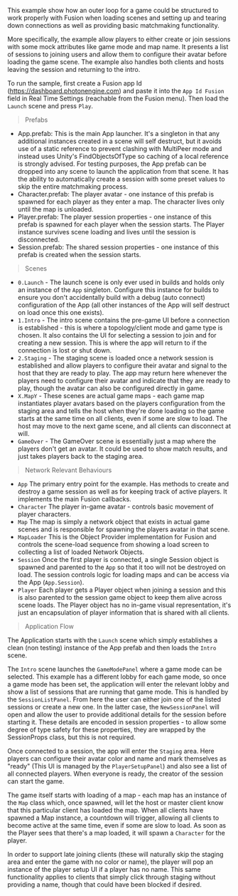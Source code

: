 This example show how an outer loop for a game could be structured to work properly with Fusion when loading scenes and setting up and tearing down connections as well as providing basic matchmaking functionality.

More specifically, the example allow players to either create or join sessions with some mock attributes like game mode and map name. It presents a list of sessions to joining users and allow them to configure their avatar before loading the game scene. The example also handles both clients and hosts leaving the session and returning to the intro.

To run the sample, first create a Fusion app Id (https://dashboard.photonengine.com) and paste it into the `App Id Fusion` field in Real Time Settings (reachable from the Fusion menu). Then load the `Launch` scene and press `Play`.

>Prefabs

* App.prefab: This is the main App launcher. It's a singleton in that any additional instances created in a scene will self destruct, but it avoids use of a static reference to prevent clashing with MultiPeer mode and instead uses Unity's FindObjectsOfType so caching of a local reference is strongly advised. For testing purposes, the App prefab can be dropped into any scene to launch the application from that scene. It has the ability to automatically create a session with some preset values to skip the entire matchmaking process.
* Character.prefab: The player avatar - one instance of this prefab is spawned for each player as they enter a map. The character lives only until the map is unloaded.
* Player.prefab: The player session properties - one instance of this prefab is spawned for each player when the session starts. The Player instance survives scene loading and lives until the session is disconnected.
* Session.prefab: The shared session properties - one instance of this prefab is created when the session starts.

>Scenes

* `0.Launch` - The launch scene is only ever used in builds and holds only an instance of the `App` singleton. Configure this instance for builds to ensure you don't accidentally build with a debug (auto connect) configuration of the App (all other instances of the App will self destruct on load once this one exists).
* `1.Intro` - The intro scene contains the pre-game UI before a connection is established - this is where a topology/client mode and game type is chosen. It also contains the UI for selecting a session to join and for creating a new session. This is where the app will return to if the connection is lost or shut down.
* `2.Staging` - The staging scene is loaded once a network session is established and allow players to configure their avatar and signal to the host that they are ready to play. The app may return here whenever the players need to configure their avatar and indicate that they are ready to play, though the avatar can also be configured directly in game.
* `X.MapY` - These scenes are actual game maps - each game map instantiates player avatars based on the players configuration from the staging area and tells the host when they're done loading so the game starts at the same time on all clients, even if some are slow to load. The host may move to the next game scene, and all clients can disconnect at will.
* `GameOver` - The GameOver scene is essentially just a map where the players don't get an avatar. It could be used to show match results, and just takes players back to the staging area.

>Network Relevant Behaviours

* `App` The primary entry point for the example. Has methods to create and destroy a game session as well as for keeping track of active players. It implements the main Fusion callbacks.
* `Character` The player in-game avatar - controls basic movement of player characters.
* `Map` The map is simply a network object that exists in actual game scenes and is responsible for spawning the players avatar in that scene.
* `MapLoader` This is the Object Provider implementation for Fusion and controls the scene-load sequence from showing a load screen to collecting a list of loaded Network Objects.
* `Session` Once the first player is connected, a single Session object is spawned and parented to the `App` so that it too will not be destroyed on load. The session controls logic for loading maps and can be access via the App (`App.Session`).
* `Player` Each player gets a Player object when joining a session and this is also parented to the session game object to keep them alive across scene loads. The Player object has no in-game visual representation, it's just an encapsulation of player information that is shared with all clients.

>Application Flow

The Application starts with the `Launch` scene which simply establishes a clean (non testing) instance of the App prefab and then loads the `Intro` scene.

The `Intro` scene launches the `GameModePanel` where a game mode can be selected. This example has a different lobby for each game mode, so once a game mode has been set, the application will enter the relevant lobby and show a list of sessions that are running that game mode. This is handled by the `SessionListPanel`. From here the user can either join one of the listed sessions or create a new one. In the latter case, the `NewSessionPanel` will open and allow the user to provide additional details for the session before starting it. These details are encoded in session properties - to allow some degree of type safety for these properties, they are wrapped by the SessionProps class, but this is not required.

Once connected to a session, the app will enter the `Staging` area. Here players can configure their avatar color and name and mark themselves as "ready" (This UI is managed by the `PlayerSetupPanel`) and also see a list of all connected players. When everyone is ready, the creator of the session can start the game.

The game itself starts with loading of a map - each map has an instance of the `Map` class which, once spawned, will let the host or master client know that this particular client has loaded the map. When all clients have spawned a Map instance, a countdown will trigger, allowing all clients to become active at the same time, even if some are slow to load. As soon as the Player sees that there's a map loaded, it will spawn a `Character` for the player.

In order to support late joining clients (these will naturally skip the staging area and enter the game with no color or name), the player will pop an instance of the player setup UI if a player has no name. This same functionality applies to clients that simply click through staging without providing a name, though that could have been blocked if desired.
